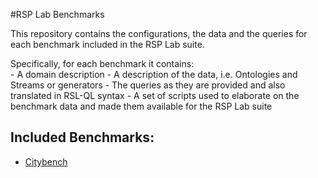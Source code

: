 
#RSP Lab Benchmarks 

This repository contains the configurations, the data and the queries for each benchmark included in the RSP Lab suite.

Specifically, for each benchmark it contains:  
    - A domain description
    - A description of the data, i.e. Ontologies and Streams or generators
    - The queries as they are provided and also translated in RSL-QL syntax
    - A set of scripts used to elaborate on the benchmark data and made them available for the RSP Lab suite


## Included Benchmarks:

- [Citybench](https://github.com/riccardotommasini/rsplab-benchmarks/tree/master/citybench.md)
